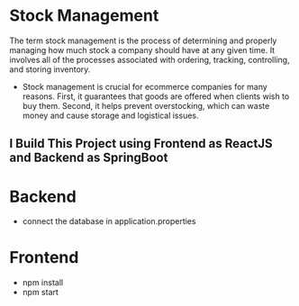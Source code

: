 # Stock Management
The term stock management is the process of determining and properly managing how much stock a company should have at any given time. It involves all of the processes associated with ordering, tracking, controlling, and storing inventory. 
- Stock management is crucial for ecommerce companies for many reasons. First, it guarantees that goods are offered when clients wish to buy them. Second, it helps prevent overstocking, which can waste money and cause storage and logistical issues.

## I Build This Project using Frontend as ReactJS and Backend as SpringBoot
# Backend
- connect the database in application.properties
# Frontend
- npm install
- npm start 

